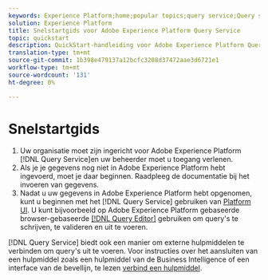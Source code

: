 ```yaml
---
keywords: Experience Platform;home;popular topics;query service;Query service;query
solution: Experience Platform
title: Snelstartgids voor Adobe Experience Platform Query Service
topic: quickstart
description: QuickStart-handleiding voor Adobe Experience Platform Query Service.
translation-type: tm+mt
source-git-commit: 1b398e479137a12bcfc3208d37472aae3d6721e1
workflow-type: tm+mt
source-wordcount: '131'
ht-degree: 0%

---
```



# Snelstartgids

1. Uw organisatie moet zijn ingericht voor Adobe Experience Platform [!DNL Query Service]en uw beheerder moet u toegang verlenen.
2. Als je je gegevens nog niet in Adobe Experience Platform hebt ingevoerd, moet je daar beginnen. Raadpleeg de documentatie bij het invoeren van gegevens.
3. Nadat u uw gegevens in Adobe Experience Platform hebt opgenomen, kunt u beginnen met het [!DNL Query Service] gebruiken van [Platform UI](ui/overview.md). U kunt bijvoorbeeld op Adobe Experience Platform gebaseerde browser-gebaseerde [[!DNL Query Editor]](ui/user-guide.md) gebruiken om query&#39;s te schrijven, te valideren en uit te voeren.


[!DNL Query Service] biedt ook een manier om externe hulpmiddelen te verbinden om query&#39;s uit te voeren. Voor instructies over het aansluiten van een hulpmiddel zoals een hulpmiddel van de Business Intelligence of een interface van de bevellijn, te lezen [verbind een hulpmiddel](clients/overview.md).

